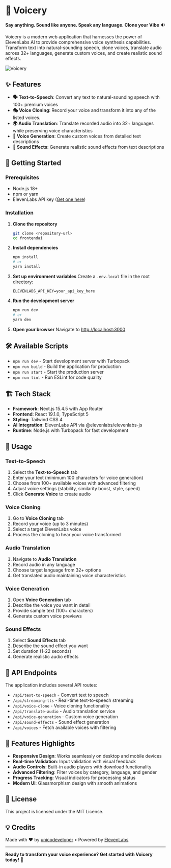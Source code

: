 # 🎤 Voicery

**Say anything. Sound like anyone. Speak any language. Clone your Vibe 🔉**

Voicery is a modern web application that harnesses the power of ElevenLabs AI to provide comprehensive voice synthesis capabilities. Transform text into natural-sounding speech, clone voices, translate audio across 32+ languages, generate custom voices, and create realistic sound effects.


![Voicery](https://pub-1bf330673fe24fad8ce300e6adbe20d7.r2.dev/Screenshot%202025-08-07%20at%2011.04.14.png)

## ✨ Features

- **🗣️ Text-to-Speech**: Convert any text to natural-sounding speech with 100+ premium voices
- **🎭 Voice Cloning**: Record your voice and transform it into any of the listed voices. 
- **🌍 Audio Translation**: Translate recorded audio into 32+ languages while preserving voice characteristics  
- **🎯 Voice Generation**: Create custom voices from detailed text descriptions
- **🎵 Sound Effects**: Generate realistic sound effects from text descriptions

## 🚀 Getting Started

### Prerequisites

- Node.js 18+ 
- npm or yarn
- ElevenLabs API key ([Get one here](https://elevenlabs.io/))

### Installation

1. **Clone the repository**
   ```bash
   git clone <repository-url>
   cd frontendai
   ```

2. **Install dependencies**
   ```bash
   npm install
   # or
   yarn install
   ```

3. **Set up environment variables**
   Create a `.env.local` file in the root directory:
   ```env
   ELEVENLABS_API_KEY=your_api_key_here
   ```

4. **Run the development server**
   ```bash
   npm run dev
   # or
   yarn dev
   ```

5. **Open your browser**
   Navigate to [http://localhost:3000](http://localhost:3000)

## 🛠️ Available Scripts

- `npm run dev` - Start development server with Turbopack
- `npm run build` - Build the application for production
- `npm run start` - Start the production server
- `npm run lint` - Run ESLint for code quality

## 🏗️ Tech Stack

- **Framework**: Next.js 15.4.5 with App Router
- **Frontend**: React 19.1.0, TypeScript 5
- **Styling**: Tailwind CSS 4
- **AI Integration**: ElevenLabs API via @elevenlabs/elevenlabs-js
- **Runtime**: Node.js with Turbopack for fast development

## 📱 Usage

### Text-to-Speech
1. Select the **Text-to-Speech** tab
2. Enter your text (minimum 100 characters for voice generation)
3. Choose from 100+ available voices with advanced filtering
4. Adjust voice settings (stability, similarity boost, style, speed)
5. Click **Generate Voice** to create audio

### Voice Cloning
1. Go to **Voice Cloning** tab
2. Record your voice (up to 3 minutes)
3. Select a target ElevenLabs voice
4. Process the cloning to hear your voice transformed

### Audio Translation
1. Navigate to **Audio Translation**
2. Record audio in any language
3. Choose target language from 32+ options
4. Get translated audio maintaining voice characteristics

### Voice Generation
1. Open **Voice Generation** tab
2. Describe the voice you want in detail
3. Provide sample text (100+ characters)
4. Generate custom voice previews

### Sound Effects
1. Select **Sound Effects** tab
2. Describe the sound effect you want
3. Set duration (1-22 seconds)
4. Generate realistic audio effects

## 🔧 API Endpoints

The application includes several API routes:

- `/api/text-to-speech` - Convert text to speech
- `/api/streaming-tts` - Real-time text-to-speech streaming
- `/api/voice-clone` - Voice cloning functionality
- `/api/translate-audio` - Audio translation service
- `/api/voice-generation` - Custom voice generation
- `/api/sound-effects` - Sound effect generation
- `/api/voices` - Fetch available voices with filtering

## 🎨 Features Highlights

- **Responsive Design**: Works seamlessly on desktop and mobile devices
- **Real-time Validation**: Input validation with visual feedback
- **Audio Controls**: Built-in audio players with download functionality
- **Advanced Filtering**: Filter voices by category, language, and gender
- **Progress Tracking**: Visual indicators for processing status
- **Modern UI**: Glassmorphism design with smooth animations

## 📄 License

This project is licensed under the MIT License.

## 💡 Credits

Made with ❤️ by [unicodeveloper](https://x.com/unicodeveloper) • Powered by [ElevenLabs](https://elevenlabs.io/)

---

**Ready to transform your voice experience? Get started with Voicery today!** 🚀
